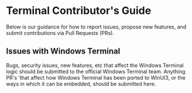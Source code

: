 # Terminal Contributor's Guide

Below is our guidance for how to report issues, propose new features, and submit contributions via Pull Requests (PRs).

## Issues with Windows Terminal

Bugs, security issues, new features, etc that affect the Windows Terminal logic should be submitted to the official Windows Terminal team. Anything PR's 'that affect how Windows Terminal has been ported to WinUI3, or the ways in which it can be embedded, should be submitted here.
